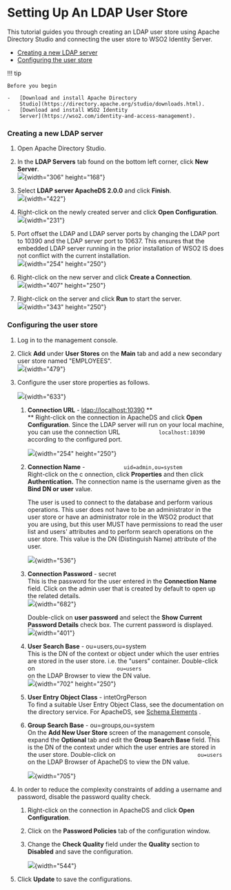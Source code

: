 # Setting Up An LDAP User Store

This tutorial guides you through creating an LDAP user store using
Apache Directory Studio and connecting the user store to WSO2 Identity
Server.

-   [Creating a new LDAP
    server](#SettingUpAnLDAPUserStore-CreatinganewLDAPserver)
-   [Configuring the user
    store](#SettingUpAnLDAPUserStore-Configuringtheuserstore)

!!! tip
    
    Before you begin
    
    -   [Download and install Apache Directory
        Studio](https://directory.apache.org/studio/downloads.html).
    -   [Download and install WSO2 Identity
        Server](https://wso2.com/identity-and-access-management).
    

### Creating a new LDAP server

1.  Open Apache Directory Studio.
2.  In the **LDAP Servers** tab found on the bottom left corner, click
    **New Server**.  
    ![](attachments/103331635/103331645.png){width="306" height="168"}
3.  Select **LDAP server ApacheDS 2.0.0** and click **Finish**.  
    ![](attachments/103331635/103331646.png){width="422"}
4.  Right-click on the newly created server and click **Open
    Configuration**.  
    ![](attachments/103331635/103331644.png){width="231"}

5.  Port offset the LDAP and LDAP server ports by changing the LDAP port
    to 10390 and the LDAP server port to 10637. This ensures that the
    embedded LDAP server running in the prior installation of WSO2 IS
    does not conflict with the current installation.  
    ![](attachments/103331635/103331649.png){width="254" height="250"}

6.  Right-click on the new server and click **Create a Connection**.  
    ![](attachments/103331635/103331647.png){width="407" height="250"}
7.  Right-click on the server and click **Run** to start the server.   
    ![](attachments/103331635/103331648.png){width="343" height="250"}

### Configuring the user store

1.  Log in to the management console.
2.  Click **Add** under **User Stores** on the **Main** tab and add a
    new secondary user store named "EMPLOYEES".  
    ![](attachments/103331635/103331642.png){width="479"}

3.  Configure the user store properties as follows.

    ![](attachments/103331635/103331643.png){width="633"}

    1.  **Connection URL** - <ldap://localhost:10390> **  
        ** Right-click on the connection in ApacheDS and click **Open
        Configuration**. Since the LDAP server will run on your local
        machine, you can use the connection URL
        `             localhost:10390            ` according to the
        configured port.

        ![](attachments/103331635/103331649.png){width="254"
        height="250"}

    2.  **Connection Name** -
        `             uid=admin,ou=system            `  
        Right-click on the c onnection, click **Properties** and then
        click **Authentication.** The connection name is the username
        given as the **Bind DN or user** value.  

        The user is used to connect to the database and perform various
        operations. This user does not have to be an administrator in
        the user store or have an administrator role in the WSO2 product
        that you are using, but this user MUST have permissions to read
        the user list and users' attributes and to perform search
        operations on the user store. This value is the DN (Distinguish
        Name) attribute of the user.

        ![](attachments/103331635/103331641.png){width="536"}

    3.  **Connection Password** - secret  
        This is the password for the user entered in the **Connection
        Name** field. Click on the admin user that is created by default
        to open up the related details.  
        ![](attachments/103331635/103331640.png){width="682"}

        Double-click on **user password** and select the **Show Current
        Password Details** check box. The current password is
        displayed.  
        ![](attachments/103331635/103331639.png){width="401"}

    4.  **User Search Base** - ou=users,ou=system  
        This is the DN of the context or object under which the user
        entries are stored in the user store. i.e. the "users"
        container. Double-click on
        `                           ou=users                         `
        on the LDAP Browser to view the DN value.  
        ![](attachments/103331635/103331638.png){width="702"
        height="250"}

    5.  **User Entry Object Class** - intetOrgPerson  
        To find a suitable User Entry Object Class, see the
        documentation on the directory service. For ApacheDS, see
        [Schema
        Elements](https://directory.apache.org/apacheds/basic-ug/2.3.1-adding-schema-elements.html)
        .

    6.  **Group Search Base** - ou=groups,ou=system  
        On the **Add New User Store** screen of the management console,
        expand the **Optional** tab and edit the **Group Search Base**
        field. This is the DN of the context under which the user
        entries are stored in the user store. Double-click on
        `                           ou=users                         `
        on the LDAP Browser of ApacheDS to view the DN value.

        ![](attachments/103331635/103331637.png){width="705"}

4.  In order to reduce the complexity constraints of adding a username
    and password, disable the password quality check.

    1.  Right-click on the connection in ApacheDS and click **Open
        Configuration**.

    2.  Click on the **Password Policies** tab of the configuration
        window.

    3.  Change the **Check Quality** field under the **Quality** section
        to **Disabled** and save the configuration.

        ![](attachments/103331635/103331636.png){width="544"}

5.  Click **Update** to save the configurations.
